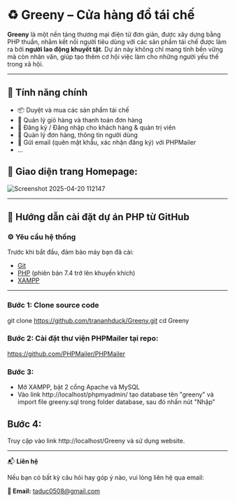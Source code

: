 ﻿# ♻️ Greeny – Cửa hàng đồ tái chế

**Greeny** là một nền tảng thương mại điện tử đơn giản, được xây dựng bằng PHP thuần, nhằm kết nối người tiêu dùng với các sản phẩm tái chế được làm ra bởi **người lao động khuyết tật**. Dự án này không chỉ mang tính bền vững mà còn nhân văn, giúp tạo thêm cơ hội việc làm cho những người yếu thế trong xã hội.

---

## 🌟 Tính năng chính

- 📦 Duyệt và mua các sản phẩm tái chế
- 🛒 Quản lý giỏ hàng và thanh toán đơn hàng
- 👤 Đăng ký / Đăng nhập cho khách hàng & quản trị viên
- 🧾 Quản lý đơn hàng, thông tin người dùng
- 📧 Gửi email (quên mật khẩu, xác nhận đăng ký) với PHPMailer
- ...
## 🌟 Giao diện trang Homepage:
![Screenshot 2025-04-20 112147](https://github.com/user-attachments/assets/83dbed6d-c159-42c2-be08-3f4e1dc8a67d)

---
## 🚀 Hướng dẫn cài đặt dự án PHP từ GitHub

### ⚙️ Yêu cầu hệ thống

Trước khi bắt đầu, đảm bảo máy bạn đã cài:

- [Git](https://git-scm.com/)
- [PHP](https://www.php.net/) (phiên bản 7.4 trở lên khuyến khích)
- [XAMPP](https://sourceforge.net/projects/xampp/files/XAMPP%20Windows/8.0.30/xampp-windows-x64-8.0.30-0-VS16-installer.exe/download)

---

### Bước 1: Clone source code

git clone https://github.com/trananhduck/Greeny.git
cd Greeny

### Bước 2: Cài đặt thư viện PHPMailer tại repo:
https://github.com/PHPMailer/PHPMailer

### Bước 3: 
- Mở XAMPP, bật 2 cổng Apache và MySQL
- Vào link http://localhost/phpmyadmin/ tạo database tên "greeny" và import file greeny.sql trong folder database, sau đó nhấn nút "Nhập"

## Bước 4:
Truy cập vào link http://localhost/Greeny và sử dụng website.

---

📬 **Liên hệ**

Nếu bạn có bất kỳ câu hỏi hay góp ý nào, vui lòng liên hệ qua email:

**📧 Email:** taduc0508@gmail.com
 

